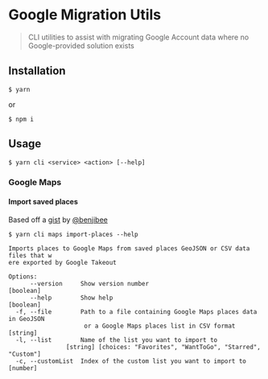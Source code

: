 # Google Migration Utils

> CLI utilities to assist with migrating Google Account data where no Google-provided solution exists

## Installation

```shell
$ yarn
```

or

```shell
$ npm i
```

## Usage

```shell
$ yarn cli <service> <action> [--help]
```

### Google Maps

#### Import saved places

Based off a [gist](https://gist.github.com/benjibee/37e0031a8aa7a25e9814a01bdb03217c) by [@benjibee]

```shell
$ yarn cli maps import-places --help

Imports places to Google Maps from saved places GeoJSON or CSV data files that w
ere exported by Google Takeout

Options:
      --version     Show version number                                [boolean]
      --help        Show help                                          [boolean]
  -f, --file        Path to a file containing Google Maps places data in GeoJSON
                     or a Google Maps places list in CSV format         [string]
  -l, --list        Name of the list you want to import to
                [string] [choices: "Favorites", "WantToGo", "Starred", "Custom"]
  -c, --customList  Index of the custom list you want to import to      [number]
```

[@benjibee]: https://github.com/benjibee
